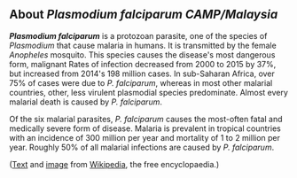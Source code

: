About *Plasmodium falciparum CAMP/Malaysia* 
-------------------------------------------



***Plasmodium falciparum*** is a protozoan parasite, one of the species
of *Plasmodium* that cause malaria in humans. It is transmitted by the
female *Anopheles* mosquito. This species causes the disease\'s most
dangerous form, malignant Rates of infection decreased from 2000 to 2015
by 37%, but increased from 2014\'s 198 million cases. In sub-Saharan
Africa, over 75% of cases were due to *P. falciparum*, whereas in most
other malarial countries, other, less virulent plasmodial species
predominate. Almost every malarial death is caused by *P. falciparum*.

Of the six malarial parasites, *P. falciparum* causes the most-often
fatal and medically severe form of disease. Malaria is prevalent in
tropical countries with an incidence of 300 million per year and
mortality of 1 to 2 million per year. Roughly 50% of all malarial
infections are caused by *P. falciparum*.

([Text](http://en.wikipedia.org/wiki/Plasmodium_falciparum) and
[image](https://commons.wikimedia.org/wiki/File:Plasmodium_falciparum_01.png)
from [Wikipedia](http://en.wikipedia.org/), the free encyclopaedia.)
